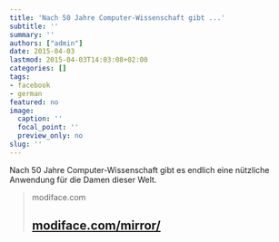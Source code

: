 ```yaml
---
title: 'Nach 50 Jahre Computer-Wissenschaft gibt ...'
subtitle: ''
summary: ''
authors: ["admin"]
date: 2015-04-03
lastmod: 2015-04-03T14:03:08+02:00
categories: []
tags:
- facebook
- german
featured: no
image:
  caption: ''
  focal_point: ''
  preview_only: no
slug: ''
---
```

Nach 50 Jahre Computer-Wissenschaft gibt es endlich eine nützliche Anwendung für die Damen dieser Welt.
> modiface.com
> ## [modiface.com/mirror/](http://modiface.com/mirror)
>


